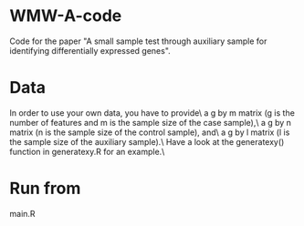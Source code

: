 # WMW-A-code
Code for the paper "A small sample test through auxiliary sample for identifying differentially expressed genes".

# Data
In order to use your own data, you have to provide\\
   a g by m matrix (g is the number of features and m is the sample size of the case sample),\\
   a g by n matrix (n is the sample size of the control sample), and\\
   a g by l matrix (l is the sample size of the auxiliary sample).\\
Have a look at the generatexy() function in generatexy.R for an example.\\

# Run from
main.R
